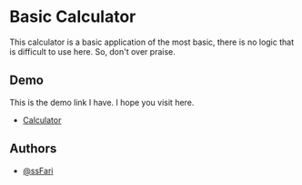 
# Basic Calculator

This calculator is a basic application of the most basic, there is no logic that is difficult to use here.
So, don't over praise.
## Demo

This is the demo link I have. I hope you visit here.

- [Calculator](https://ssfari.github.io/Calculator/)




## Authors

- [@ssFari](https://github.com/ssFari)

